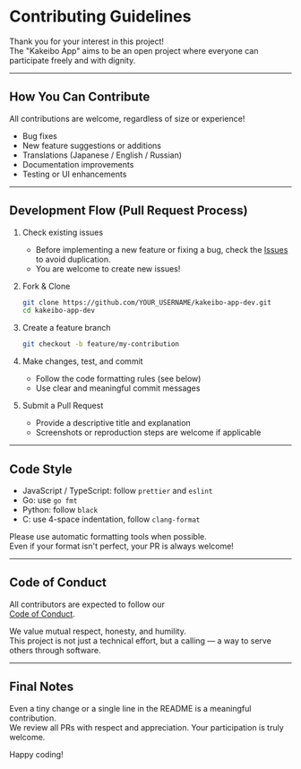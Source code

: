 # Contributing Guidelines

Thank you for your interest in this project!  
The "Kakeibo App" aims to be an open project where everyone can participate freely and with dignity.

---

## How You Can Contribute

All contributions are welcome, regardless of size or experience!

- Bug fixes
- New feature suggestions or additions
- Translations (Japanese / English / Russian)
- Documentation improvements
- Testing or UI enhancements

---

## Development Flow (Pull Request Process)

1. Check existing issues  
   - Before implementing a new feature or fixing a bug, check the [Issues](../../issues) to avoid duplication.
   - You are welcome to create new issues!

2. Fork & Clone  
   ```bash
   git clone https://github.com/YOUR_USERNAME/kakeibo-app-dev.git
   cd kakeibo-app-dev
   ```

3. Create a feature branch  
   ```bash
   git checkout -b feature/my-contribution
   ```

4. Make changes, test, and commit  
   - Follow the code formatting rules (see below)
   - Use clear and meaningful commit messages

5. Submit a Pull Request  
   - Provide a descriptive title and explanation
   - Screenshots or reproduction steps are welcome if applicable

---

## Code Style

- JavaScript / TypeScript: follow `prettier` and `eslint`
- Go: use `go fmt`
- Python: follow `black`
- C: use 4-space indentation, follow `clang-format`

Please use automatic formatting tools when possible.  
Even if your format isn't perfect, your PR is always welcome!

---

## Code of Conduct

All contributors are expected to follow our  
[Code of Conduct](./CODE_OF_CONDUCT.en.md).

We value mutual respect, honesty, and humility.  
This project is not just a technical effort, but a calling — a way to serve others through software.

---

## Final Notes

Even a tiny change or a single line in the README is a meaningful contribution.  
We review all PRs with respect and appreciation. Your participation is truly welcome.

Happy coding!

